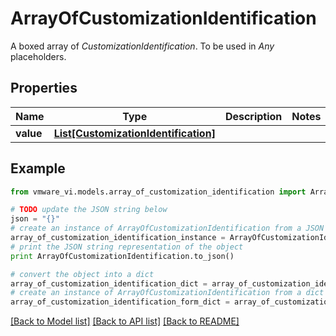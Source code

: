 # ArrayOfCustomizationIdentification

A boxed array of *CustomizationIdentification*. To be used in *Any* placeholders. 

## Properties
Name | Type | Description | Notes
------------ | ------------- | ------------- | -------------
**value** | [**List[CustomizationIdentification]**](CustomizationIdentification.md) |  | 

## Example

```python
from vmware_vi.models.array_of_customization_identification import ArrayOfCustomizationIdentification

# TODO update the JSON string below
json = "{}"
# create an instance of ArrayOfCustomizationIdentification from a JSON string
array_of_customization_identification_instance = ArrayOfCustomizationIdentification.from_json(json)
# print the JSON string representation of the object
print ArrayOfCustomizationIdentification.to_json()

# convert the object into a dict
array_of_customization_identification_dict = array_of_customization_identification_instance.to_dict()
# create an instance of ArrayOfCustomizationIdentification from a dict
array_of_customization_identification_form_dict = array_of_customization_identification.from_dict(array_of_customization_identification_dict)
```
[[Back to Model list]](../README.md#documentation-for-models) [[Back to API list]](../README.md#documentation-for-api-endpoints) [[Back to README]](../README.md)


